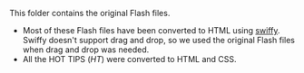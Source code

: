 This folder contains the original Flash files. 
* Most of these Flash files have been converted to HTML using [swiffy](https://www.google.com/doubleclick/studio/swiffy/). Swiffy doesn't support drag and drop, so we used the original Flash files when drag and drop was needed.
* All the HOT TIPS (*_HT_*) were converted to HTML and CSS.
